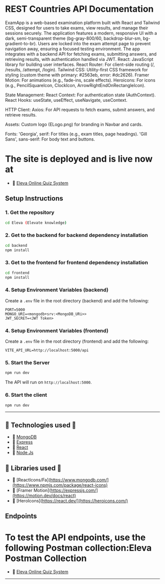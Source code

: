 # REST Countries API Documentation

ExamApp is a web-based examination platform built with React and Tailwind CSS, designed for users to take exams, view results, and manage their sessions securely. The application features a modern, responsive UI with a dark, semi-transparent theme (bg-gray-800/60, backdrop-blur-sm, bg-gradient-to-br). Users are locked into the exam attempt page to prevent navigation away, ensuring a focused testing environment. The app integrates with a backend API for fetching exams, submitting answers, and retrieving results, with authentication handled via JWT.
React: JavaScript library for building user interfaces.
React Router: For client-side routing (/, /results, /attempt, /login).
Tailwind CSS: Utility-first CSS framework for styling (custom theme with primary: #2563eb, error: #dc2626).
Framer Motion: For animations (e.g., fade-ins, scale effects).
Heroicons: For icons (e.g., PencilSquareIcon, ClockIcon, ArrowRightEndOnRectangleIcon).

State Management:
React Context: For authentication state (AuthContext).
React Hooks: useState, useEffect, useNavigate, useContext.


HTTP Client:
Axios: For API requests to fetch exams, submit answers, and retrieve results.


Assets:
Custom logo (ELogo.png) for branding in Navbar and cards.


Fonts:
'Georgia', serif: For titles (e.g., exam titles, page headings).
'Gill Sans', sans-serif: For body text and buttons.

# The site is deployed and is live now at 
 - 📱 [Eleva Online Quiz System]()

## Setup Instructions

### **1. Get the repository**
```sh
cd Eleva (Elevate knowledge)
```

### **2. Get to the backend for backend dependency installation**
```sh
cd backend
npm install
```

### **3. Get to the frontend for frontend dependency installation**
```sh
cd frontend
npm install
```

### **4. Setup Environment Variables (backend)**
Create a `.env` file in the root directory (backend) and add the following:
```env
PORT=5000
MONGO_URI=<mongodb+srv:<MongoDB_URi>>
JWT_SECRET=<JWT Token>
```

### **4. Setup Environment Variables (frontend)**
Create a `.env` file in the root directory (frontend) and add the following:
```env
VITE_API_URL=http://localhost:5000/api
```

### **5. Start the Server**
```sh
npm run dev
```
The API will run on `http://localhost:5000`.

### **6. Start the client**
```sh
npm run dev
```

---

## 🚀 Technologies used 🚀

 - 📱 [MongoDB](https://www.mongodb.com/)
 - 📱 [Express](https://expressjs.com/)
 - 📱 [React](https://react.dev/)
 - 📱 [Node Js](https://nodejs.org/en)

 ## 🚀 Libraries used 🚀

 - 📱 [ReactIcons/Fa](https://www.mongodb.com/](https://www.npmjs.com/package/react-icons)
 - 📱 [Framer Motion](https://expressjs.com/](https://motion.dev/docs/react)
 - 📱 [HeroIcons](https://react.dev/](https://heroicons.com/)

## Endpoints

# To test the API endpoints, use the following Postman collection:Eleva Postman Collection
 - 📱 [Eleva Online Quiz System](https://.postman.co/workspace/My-Workspace~3e05d1cc-7d21-4e88-8d55-ddba4f855d13/collection/33331251-af223994-7423-4009-9eed-4b2679737ce0?action=share&creator=33331251)
---
